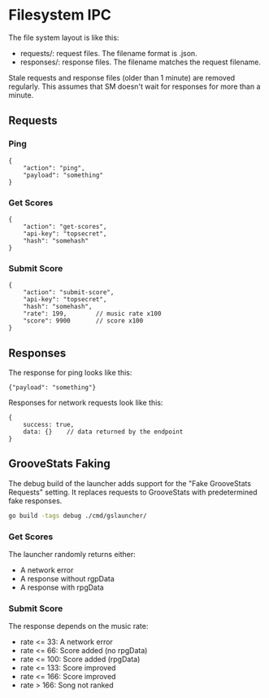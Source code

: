 # Filesystem IPC

The file system layout is like this:

- requests/: request files. The filename format is <id>.json.
- responses/: response files. The filename matches the request filename.

Stale requests and response files (older than 1 minute) are removed regularly.
This assumes that SM doesn't wait for responses for more than a minute.


## Requests

### Ping

```jsonc
{
    "action": "ping",
    "payload": "something"
}
```


### Get Scores

```jsonc
{
    "action": "get-scores",
    "api-key": "topsecret",
    "hash": "somehash"
}
```


### Submit Score

```jsonc
{
    "action": "submit-score",
    "api-key": "topsecret",
    "hash": "somehash",
    "rate": 199,        // music rate x100
    "score": 9900       // score x100
}
```


## Responses

The response for ping looks like this:

```jsonc
{"payload": "something"}
```

Responses for network requests look like this:

```jsonc
{
    success: true,
    data: {}    // data returned by the endpoint
}
```


## GrooveStats Faking

The debug build of the launcher adds support for the "Fake GrooveStats
Requests" setting. It replaces requests to GrooveStats with predetermined fake
responses.

```sh
go build -tags debug ./cmd/gslauncher/
```

### Get Scores

The launcher randomly returns either:
- A network error
- A response without rgpData
- A response with rpgData


### Submit Score

The response depends on the music rate:
- rate <= 33: A network error
- rate <= 66: Score added (no rpgData)
- rate <= 100: Score added (rpgData)
- rate <= 133: Score improved
- rate <= 166: Score improved
- rate > 166: Song not ranked
